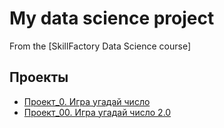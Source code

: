 # My data science project
From the [SkillFactory Data Science course]

## Проекты
* [Проект_0. Игра угадай число](https://github.com/PavelBurk/SF_data_science/blob/main/game_2v.py)
* [Проект_00. Игра угадай число 2.0](https://github.com/PavelBurk/SF_data_science/blob/main/Progect_00/game_v3.py)

